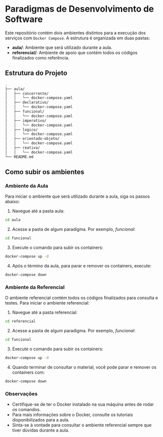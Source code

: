 # Paradigmas de Desenvolvimento de Software

Este repositório contém dois ambientes distintos para a execução dos serviços com `Docker Compose`. A estrutura é organizada em duas pastas:

- **aula/**: Ambiente que será utilizado durante a aula.
- **referencial/**: Ambiente de apoio que contém todos os códigos finalizados como referência.

## Estrutura do Projeto

```bash
.
├── aula/
│   ├── concorrente/
│   │   └── docker-compose.yaml
│   ├── declarativo/
│   │   └── docker-compose.yaml
│   ├── funcional/
│   │   └── docker-compose.yaml
│   ├── imperativo/
│   │   └── docker-compose.yaml
│   ├── logico/
│   │   └── docker-compose.yaml
│   ├── orientado-objeto/
│   │   └── docker-compose.yaml
│   ├── reativa/
│   │   └── docker-compose.yaml
└── README.md
```

## Como subir os ambientes

### Ambiente da Aula

Para iniciar o ambiente que será utilizado durante a aula, siga os passos abaixo:

1. Navegue até a pasta aula:

```bash
cd aula
```

2. Acesse a pasta de algum paradigma. Por exemplo, _funcional_:

```bash
cd funcional
```

3. Execute o comando para subir os containers:

```bash
docker-compose up -d
```

4. Após o término da aula, para parar e remover os containers, execute:

```bash
docker-compose down
```

### Ambiente da Referencial

O ambiente referencial contém todos os códigos finalizados para consulta e testes. Para iniciar o ambiente referencial:

1. Navegue até a pasta referencial:

```bash
cd referencial
```

2. Acesse a pasta de algum paradigma. Por exemplo, _funcional_:

```bash
cd funcional
```

3. Execute o comando para subir os containers:

```bash
docker-compose up -d
```

4. Quando terminar de consultar o material, você pode parar e remover os containers com:

```bash
docker-compose down
```

### Observações

- Certifique-se de ter o Docker instalado na sua máquina antes de rodar os comandos.
- Para mais informações sobre o Docker, consulte os tutoriais disponibilizados para a aula.
- Sinta-se à vontade para consultar o ambiente referencial sempre que tiver dúvidas durante a aula.
